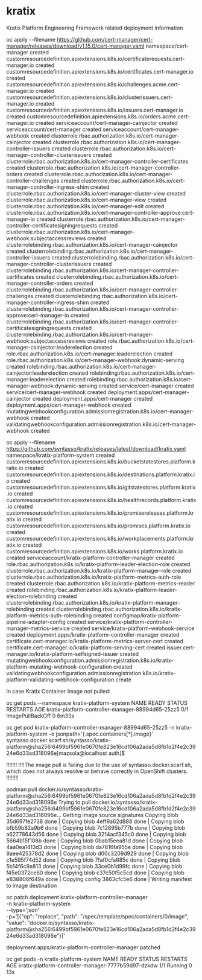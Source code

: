 # kratix
Kratix Platform Engineering Framework related deployment information

oc apply --filename https://github.com/cert-manager/cert-manager/releases/download/v1.15.0/cert-manager.yaml
namespace/cert-manager created
customresourcedefinition.apiextensions.k8s.io/certificaterequests.cert-manager.io created
customresourcedefinition.apiextensions.k8s.io/certificates.cert-manager.io created
customresourcedefinition.apiextensions.k8s.io/challenges.acme.cert-manager.io created
customresourcedefinition.apiextensions.k8s.io/clusterissuers.cert-manager.io created
customresourcedefinition.apiextensions.k8s.io/issuers.cert-manager.io created
customresourcedefinition.apiextensions.k8s.io/orders.acme.cert-manager.io created
serviceaccount/cert-manager-cainjector created
serviceaccount/cert-manager created
serviceaccount/cert-manager-webhook created
clusterrole.rbac.authorization.k8s.io/cert-manager-cainjector created
clusterrole.rbac.authorization.k8s.io/cert-manager-controller-issuers created
clusterrole.rbac.authorization.k8s.io/cert-manager-controller-clusterissuers created
clusterrole.rbac.authorization.k8s.io/cert-manager-controller-certificates created
clusterrole.rbac.authorization.k8s.io/cert-manager-controller-orders created
clusterrole.rbac.authorization.k8s.io/cert-manager-controller-challenges created
clusterrole.rbac.authorization.k8s.io/cert-manager-controller-ingress-shim created
clusterrole.rbac.authorization.k8s.io/cert-manager-cluster-view created
clusterrole.rbac.authorization.k8s.io/cert-manager-view created
clusterrole.rbac.authorization.k8s.io/cert-manager-edit created
clusterrole.rbac.authorization.k8s.io/cert-manager-controller-approve:cert-manager-io created
clusterrole.rbac.authorization.k8s.io/cert-manager-controller-certificatesigningrequests created
clusterrole.rbac.authorization.k8s.io/cert-manager-webhook:subjectaccessreviews created
clusterrolebinding.rbac.authorization.k8s.io/cert-manager-cainjector created
clusterrolebinding.rbac.authorization.k8s.io/cert-manager-controller-issuers created
clusterrolebinding.rbac.authorization.k8s.io/cert-manager-controller-clusterissuers created
clusterrolebinding.rbac.authorization.k8s.io/cert-manager-controller-certificates created
clusterrolebinding.rbac.authorization.k8s.io/cert-manager-controller-orders created
clusterrolebinding.rbac.authorization.k8s.io/cert-manager-controller-challenges created
clusterrolebinding.rbac.authorization.k8s.io/cert-manager-controller-ingress-shim created
clusterrolebinding.rbac.authorization.k8s.io/cert-manager-controller-approve:cert-manager-io created
clusterrolebinding.rbac.authorization.k8s.io/cert-manager-controller-certificatesigningrequests created
clusterrolebinding.rbac.authorization.k8s.io/cert-manager-webhook:subjectaccessreviews created
role.rbac.authorization.k8s.io/cert-manager-cainjector:leaderelection created
role.rbac.authorization.k8s.io/cert-manager:leaderelection created
role.rbac.authorization.k8s.io/cert-manager-webhook:dynamic-serving created
rolebinding.rbac.authorization.k8s.io/cert-manager-cainjector:leaderelection created
rolebinding.rbac.authorization.k8s.io/cert-manager:leaderelection created
rolebinding.rbac.authorization.k8s.io/cert-manager-webhook:dynamic-serving created
service/cert-manager created
service/cert-manager-webhook created
deployment.apps/cert-manager-cainjector created
deployment.apps/cert-manager created
deployment.apps/cert-manager-webhook created
mutatingwebhookconfiguration.admissionregistration.k8s.io/cert-manager-webhook created
validatingwebhookconfiguration.admissionregistration.k8s.io/cert-manager-webhook created


oc apply --filename https://github.com/syntasso/kratix/releases/latest/download/kratix.yaml                                      
namespace/kratix-platform-system created
customresourcedefinition.apiextensions.k8s.io/bucketstatestores.platform.kratix.io created
customresourcedefinition.apiextensions.k8s.io/destinations.platform.kratix.io created
customresourcedefinition.apiextensions.k8s.io/gitstatestores.platform.kratix.io created
customresourcedefinition.apiextensions.k8s.io/healthrecords.platform.kratix.io created
customresourcedefinition.apiextensions.k8s.io/promisereleases.platform.kratix.io created
customresourcedefinition.apiextensions.k8s.io/promises.platform.kratix.io created
customresourcedefinition.apiextensions.k8s.io/workplacements.platform.kratix.io created
customresourcedefinition.apiextensions.k8s.io/works.platform.kratix.io created
serviceaccount/kratix-platform-controller-manager created
role.rbac.authorization.k8s.io/kratix-platform-leader-election-role created
clusterrole.rbac.authorization.k8s.io/kratix-platform-manager-role created
clusterrole.rbac.authorization.k8s.io/kratix-platform-metrics-auth-role created
clusterrole.rbac.authorization.k8s.io/kratix-platform-metrics-reader created
rolebinding.rbac.authorization.k8s.io/kratix-platform-leader-election-rolebinding created
clusterrolebinding.rbac.authorization.k8s.io/kratix-platform-manager-rolebinding created
clusterrolebinding.rbac.authorization.k8s.io/kratix-platform-metrics-auth-rolebinding created
configmap/kratix-platform-pipeline-adapter-config created
service/kratix-platform-controller-manager-metrics-service created
service/kratix-platform-webhook-service created
deployment.apps/kratix-platform-controller-manager created
certificate.cert-manager.io/kratix-platform-metrics-server-cert created
certificate.cert-manager.io/kratix-platform-serving-cert created
issuer.cert-manager.io/kratix-platform-selfsigned-issuer created
mutatingwebhookconfiguration.admissionregistration.k8s.io/kratix-platform-mutating-webhook-configuration created
validatingwebhookconfiguration.admissionregistration.k8s.io/kratix-platform-validating-webhook-configuration create


In case Kratix Container Image not pulled:

oc get pods --namespace kratix-platform-system
NAME                                                READY   STATUS             RESTARTS   AGE
kratix-platform-controller-manager-88994d65-25zz5   0/1     ImagePullBackOff   0          6m33s

oc get pod kratix-platform-controller-manager-88994d65-25zz5 -n kratix-platform-system -o jsonpath='{.spec.containers[*].image}'
syntasso.docker.scarf.sh/syntasso/kratix-platform@sha256:6499bf5961e0670fe823e16cd106a2ada5d8fb1d2f4e2c3924e6d33ad318096e[mazsola@localhost auth]$ 

!!!!!!!
!!!!The image pull is failing due to the use of syntasso.docker.scarf.sh, which does not always resolve or behave correctly in OpenShift clusters.
!!!!!!!!

podman pull docker.io/syntasso/kratix-platform@sha256:6499bf5961e0670fe823e16cd106a2ada5d8fb1d2f4e2c3924e6d33ad318096e
Trying to pull docker.io/syntasso/kratix-platform@sha256:6499bf5961e0670fe823e16cd106a2ada5d8fb1d2f4e2c3924e6d33ad318096e...
Getting image source signatures
Copying blob 35d697fe2738 done   | 
Copying blob 4eff9a62d888 done   | 
Copying blob bfb59b82a9b6 done   | 
Copying blob 7c12895b777b done   | 
Copying blob a62778643d56 done   | 
Copying blob 3214acf345c0 done   | 
Copying blob 5664b15f108b done   | 
Copying blob 0bab15eea81d done   | 
Copying blob 4aa0ea1413d3 done   | 
Copying blob da7816fa955e done   | 
Copying blob 9aee425378d2 done   | 
Copying blob d00c3209d929 done   | 
Copying blob c1e595f74d52 done   | 
Copying blob 7faf0cfa885c done   | 
Copying blob 5b14f6c9a813 done   | 
Copying blob 33ce0b1d99fc done   | 
Copying blob f45e0372ce60 done   | 
Copying blob c37c50f5c5cd done   | 
Copying blob e838806f649a done   | 
Copying config 3863cfc5e6 done   | 
Writing manifest to image destination

oc patch deployment kratix-platform-controller-manager \
  -n kratix-platform-system \
  --type='json' \
  -p='[{"op": "replace", "path": "/spec/template/spec/containers/0/image", "value": "docker.io/syntasso/kratix-platform@sha256:6499bf5961e0670fe823e16cd106a2ada5d8fb1d2f4e2c3924e6d33ad318096e"}]'

deployment.apps/kratix-platform-controller-manager patched

oc get pods -n kratix-platform-system
NAME                                                  READY   STATUS    RESTARTS   AGE
kratix-platform-controller-manager-7777b59d97-dzkdw   1/1     Running   0          13s
